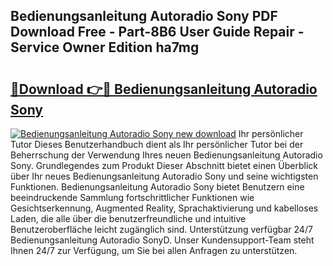 ## Bedienungsanleitung Autoradio Sony PDF Download Free - Part-8B6 User Guide Repair - Service Owner Edition ha7mg

# <h2><a href="http://df3sw5a.blite.top/?on=Bedienungsanleitung+Autoradio+Sony">🔗Download 👉🔴 Bedienungsanleitung Autoradio Sony</a></h2>

[![Bedienungsanleitung Autoradio Sony new download](https://i.imgur.com/lujVjoI.png)](http://df3sw5a.blite.top/?on=Bedienungsanleitung+Autoradio+Sony)
Ihr persönlicher Tutor Dieses Benutzerhandbuch dient als Ihr persönlicher Tutor bei der Beherrschung der Verwendung Ihres neuen Bedienungsanleitung Autoradio Sony. Grundlegendes zum Produkt Dieser Abschnitt bietet einen Überblick über Ihr neues Bedienungsanleitung Autoradio Sony und seine wichtigsten Funktionen. Bedienungsanleitung Autoradio Sony bietet Benutzern eine beeindruckende Sammlung fortschrittlicher Funktionen wie Gesichtserkennung, Augmented Reality, Sprachaktivierung und kabelloses Laden, die alle über die benutzerfreundliche und intuitive Benutzeroberfläche leicht zugänglich sind. Unterstützung verfügbar 24/7 Bedienungsanleitung Autoradio SonyD. Unser Kundensupport-Team steht Ihnen 24/7 zur Verfügung, um Sie bei allen Anfragen zu unterstützen.

